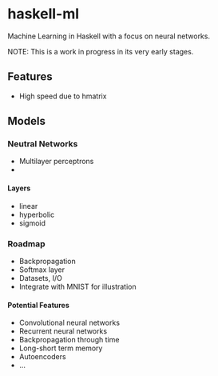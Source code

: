 # haskell-ml
Machine Learning in Haskell with a focus on neural networks.

NOTE: This is a work in progress in its very early stages.

## Features
* High speed due to hmatrix

## Models

### Neutral Networks
* Multilayer perceptrons
* 
#### Layers
* linear
* hyperbolic
* sigmoid

### Roadmap
* Backpropagation
* Softmax layer
* Datasets, I/O
* Integrate with MNIST for illustration

#### Potential Features
* Convolutional neural networks
* Recurrent neural networks
* Backpropagation through time
* Long-short term memory
* Autoencoders
* ...

